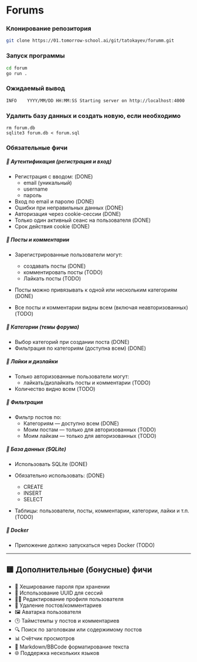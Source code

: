 # Forums

### Клонирование репозитория
```bash
git clone https://01.tomorrow-school.ai/git/tatokayev/forumm.git
```

### Запуск программы
```bash
cd forum
go run .
```

### Ожидаемый вывод
```bash
INFO    YYYY/MM/DD HH:MM:SS Starting server on http://localhost:4000
```

### Удалить базу данных и создать новую, если необходимо
```
rm forum.db
sqlite3 forum.db < forum.sql
```

### Обязательные фичи

##### 📌 Аутентификация (регистрация и вход)

* Регистрация с вводом: (DONE)
  * email (уникальный)
  * username
  * пароль
* Вход по email и паролю (DONE)
* Ошибки при неправильных данных (DONE)
* Авторизация через cookie-сессии (DONE)
* Только один активный сеанс на пользователя (DONE)
* Срок действия cookie (DONE)

##### 📌 Посты и комментарии

* Зарегистрированные пользователи могут:
  * создавать посты (DONE)
  * комментировать посты (TODO)
  * Лайкать посты (TODO)

* Посты можно привязывать к одной или нескольким категориям (DONE)
* Все посты и комментарии видны всем (включая неавторизованных) (TODO)

##### 📌 Категории (темы форума)

* Выбор категорий при создании поста (DONE)
* Фильтрация по категориям (доступна всем) (DONE)

##### 📌 Лайки и дизлайки

* Только авторизованные пользователи могут:
  * лайкать/дизлайкать посты и комментарии (TODO)
* Количество видно всем (TODO)

##### 📌 Фильтрация

* Фильтр постов по:
  * Категориям — доступно всем (DONE)
  * Моим постам — только для авторизованных (TODO)
  * Моим лайкам — только для авторизованных (TODO)

##### 📌 База данных (SQLite)

* Использовать SQLite (DONE)
* Обязательно использовать: (DONE)

  * CREATE
  * INSERT
  * SELECT
* Таблицы: пользователи, посты, комментарии, категории, лайки и т.п. (TODO)

##### 📌 Docker

* Приложение должно запускаться через Docker (TODO)

---

## 🟨 Дополнительные (бонусные) фичи

* 🔐 Хеширование пароля при хранении
* 🧾 Использование UUID для сессий
* 🧑‍💼 Редактирование профиля пользователя
* 🧹 Удаление постов/комментариев
* 🖼️ Аватарка пользователя
* 🕒 Таймстемпы у постов и комментариев
* 🔍 Поиск по заголовкам или содержимому постов
* 📊 Счётчик просмотров
* 🧾 Markdown/BBCode форматирование текста
* 🌐 Поддержка нескольких языков